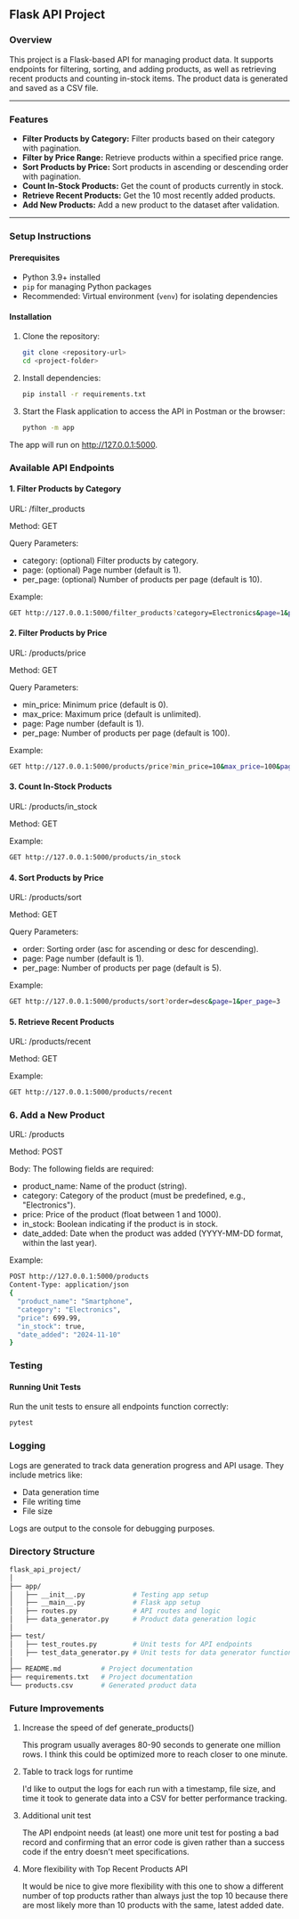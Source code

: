 ## **Flask API Project**

### **Overview**

This project is a Flask-based API for managing product data. It supports endpoints for filtering, sorting, and adding products, as well as retrieving recent products and counting in-stock items. The product data is generated and saved as a CSV file.

---

### **Features**

- **Filter Products by Category:** Filter products based on their category with pagination.
- **Filter by Price Range:** Retrieve products within a specified price range.
- **Sort Products by Price:** Sort products in ascending or descending order with pagination.
- **Count In-Stock Products:** Get the count of products currently in stock.
- **Retrieve Recent Products:** Get the 10 most recently added products.
- **Add New Products:** Add a new product to the dataset after validation.

---

### **Setup Instructions**

#### **Prerequisites**

- Python 3.9+ installed
- `pip` for managing Python packages
- Recommended: Virtual environment (`venv`) for isolating dependencies

#### **Installation**

1. Clone the repository:
   ```bash
   git clone <repository-url>
   cd <project-folder>

2. Install dependencies:
   ```bash
   pip install -r requirements.txt

3. Start the Flask application to access the API in Postman or the browser:
    ```bash
    python -m app

The app will run on http://127.0.0.1:5000.

### **Available API Endpoints**

#### **1. Filter Products by Category**

URL: /filter_products

Method: GET

Query Parameters:

* category: (optional) Filter products by category.
* page: (optional) Page number (default is 1).
* per_page: (optional) Number of products per page (default is 10).

Example:

```bash
GET http://127.0.0.1:5000/filter_products?category=Electronics&page=1&per_page=5
```
#### **2. Filter Products by Price** 

URL: /products/price

Method: GET

Query Parameters:

* min_price: Minimum price (default is 0).
* max_price: Maximum price (default is unlimited).
* page: Page number (default is 1).
* per_page: Number of products per page (default is 100).

Example:

```bash
GET http://127.0.0.1:5000/products/price?min_price=10&max_price=100&page=1&per_page=5
```
#### **3. Count In-Stock Products**

URL: /products/in_stock

Method: GET

Example:

```bash
GET http://127.0.0.1:5000/products/in_stock
```
#### **4. Sort Products by Price** 

URL: /products/sort

Method: GET

Query Parameters:

* order: Sorting order (asc for ascending or desc for descending).
* page: Page number (default is 1).
* per_page: Number of products per page (default is 5).

Example:

```bash
GET http://127.0.0.1:5000/products/sort?order=desc&page=1&per_page=3
```
#### **5. Retrieve Recent Products**

URL: /products/recent

Method: GET

Example:

```bash
GET http://127.0.0.1:5000/products/recent
```
### **6. Add a New Product**

URL: /products

Method: POST

Body: The following fields are required:

* product_name: Name of the product (string).
* category: Category of the product (must be predefined, e.g., "Electronics").
* price: Price of the product (float between 1 and 1000).
* in_stock: Boolean indicating if the product is in stock.
* date_added: Date when the product was added (YYYY-MM-DD format, within the last year).

Example:

```bash
POST http://127.0.0.1:5000/products
Content-Type: application/json
{
  "product_name": "Smartphone",
  "category": "Electronics",
  "price": 699.99,
  "in_stock": true,
  "date_added": "2024-11-10"
} 
```

### **Testing**

#### **Running Unit Tests**

Run the unit tests to ensure all endpoints function correctly:

```bash
pytest
```
### **Logging**

Logs are generated to track data generation progress and API usage. They include metrics like:

* Data generation time
* File writing time
* File size

Logs are output to the console for debugging purposes.

### **Directory Structure**

```bash
flask_api_project/
│
├── app/
│   ├── __init__.py            # Testing app setup
│   ├── __main__.py            # Flask app setup
│   ├── routes.py              # API routes and logic
│   ├── data_generator.py      # Product data generation logic
│
├── test/
│   ├── test_routes.py         # Unit tests for API endpoints
│   ├── test_data_generator.py # Unit tests for data generator function
│
├── README.md          # Project documentation
├── requirements.txt   # Project documentation
└── products.csv       # Generated product data
```

### **Future Improvements**

1. Increase the speed of def generate_products() 

   This program usually averages 80-90 seconds to generate one million rows. I think this could be optimized more to reach closer to one minute. 

2. Table to track logs for runtime

   I'd like to output the logs for each run with a timestamp, file size, and time it took to generate data into a CSV for better performance tracking. 

3. Additional unit test 

   The API endpoint needs (at least) one more unit test for posting a bad record and confirming that an error code is given rather than a success code if the entry doesn't meet specifications. 

4. More flexibility with Top Recent Products API

   It would be nice to give more flexibility with this one to show a different number of top products rather than always just the top 10 because there are most likely more than 10 products with the same, latest added date. 